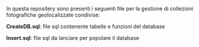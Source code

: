 In questa repositery sono presenti i seguenti file per la gestione di collezioni fotografiche geolocalizzate condivise:

**CreateDB.sql**: file sql contenente tabelle e funzioni del database

**Insert.sql**: file sql da lanciare per popolare il database
